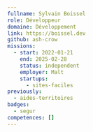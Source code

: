 ```yaml
---
fullname: Sylvain Boissel
role: Développeur
domaine: Développement
link: https://boissel.dev
github: ash-crow
missions:
  - start: 2022-01-21
    end: 2025-02-28
    status: independent
    employer: Malt
    startups:
      - sites-faciles
previously:
  - aides-territoires
badges:
  - segur
competences: []
---
```

